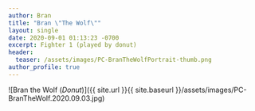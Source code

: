 ```yaml
---
author: Bran
title: "Bran \"The Wolf\""
layout: single
date: 2020-09-01 01:13:23 -0700
excerpt: Fighter 1 (played by donut)
header:
  teaser: /assets/images/PC-BranTheWolfPortrait-thumb.png
author_profile: true
---
```


![Bran the Wolf (_Donut_)]({{ site.url }}{{ site.baseurl }}/assets/images/PC-BranTheWolf.2020.09.03.jpg)
